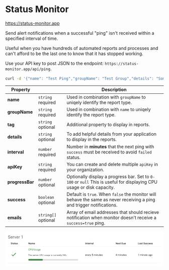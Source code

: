 # Status Monitor

<https://status-monitor.app>

Send alert notifications when a successful "ping" isn't received within a specified interval of time.

Useful when you have hundreds of automated reports and processes and can't afford to be the last one to know that it has stopped working.

Use your API key to post JSON to the endpoint: `https://status-monitor.app/api/ping`.

```bash
curl -d '{"name": "Test Ping","groupName": "Test Group","details": "Some test info with **markdown** formatting.","interval": 10,"apiKey": "**APIKEY HERE**","progressBar": 33,"success": true,"emails": ["example@fakeemail.com"]}' -H "Content-Type: application/json" -X POST https://status-monitor.app/api/ping
```

| Property        |                     | Description                                                                                                           |
| --------------- | ------------------- | --------------------------------------------------------------------------------------------------------------------- |
| **name**        | `string` required   | Used in combination with `groupName` to uniqely identify the report type.                                             |
| **groupName**   | `string` required   | Used in combination with `name` to uniqely identify the report type.                                                  |
| **tag**         | `string` optional   | Additional property to display in reports.                                                                            |
| **details**     | `string` optional   | To add helpful details from your application to display in the reports.                                               |
| **interval**    | `number` required   | Number in **minutes** that the next ping with `success` must be received to avoid `failed` status.                    |
| **apiKey**      | `string` required   | You can create and delete multiple `apiKey` in your organization.                                                     |
| **progressBar** | `number` optional   | Optionally display a progress bar. Set to `0-100` or `null` This is useful for displaying CPU usage or disk capacity. |
| **success**     | `boolean` optional  | Default is `true`. When `false` the monitor will behave the same as never receiving a ping and trigger notifications. |
| **emails**      | `string[]` optional | Array of email addresses that should recieve notification when monitor doesn't receive a `success=true` ping.         |

![Screenshot](screenshot.png)
